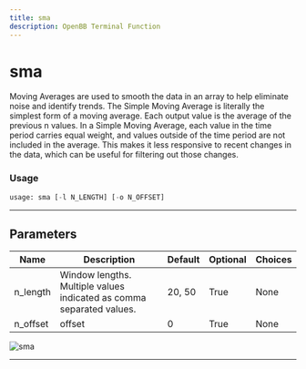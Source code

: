 ```yaml
---
title: sma
description: OpenBB Terminal Function
---
```


# sma

Moving Averages are used to smooth the data in an array to help eliminate noise and identify trends. The Simple Moving Average is literally the simplest form of a moving average. Each output value is the average of the previous n values. In a Simple Moving Average, each value in the time period carries equal weight, and values outside of the time period are not included in the average. This makes it less responsive to recent changes in the data, which can be useful for filtering out those changes.

### Usage

```python
usage: sma [-l N_LENGTH] [-o N_OFFSET]
```

---

## Parameters

| Name | Description | Default | Optional | Choices |
| ---- | ----------- | ------- | -------- | ------- |
| n_length | Window lengths. Multiple values indicated as comma separated values. | 20, 50 | True | None |
| n_offset | offset | 0 | True | None |
![sma](https://user-images.githubusercontent.com/46355364/154311791-5b130d08-55bd-406b-a68e-914a733c5191.png)

---


